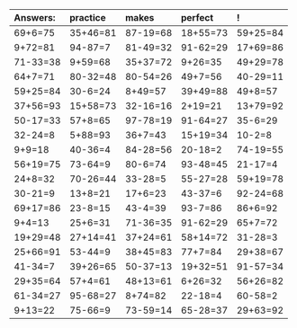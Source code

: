 | Answers: | practice | makes | perfect | ! |
| :--- | :--- | :--- | :--- | :--- |
| 69+6=75 | 35+46=81 | 87-19=68 | 18+55=73 | 59+25=84 | 
| 9+72=81 | 94-87=7 | 81-49=32 | 91-62=29 | 17+69=86 | 
| 71-33=38 | 9+59=68 | 35+37=72 | 9+26=35 | 49+29=78 | 
| 64+7=71 | 80-32=48 | 80-54=26 | 49+7=56 | 40-29=11 | 
| 59+25=84 | 30-6=24 | 8+49=57 | 39+49=88 | 49+8=57 | 
| 37+56=93 | 15+58=73 | 32-16=16 | 2+19=21 | 13+79=92 | 
| 50-17=33 | 57+8=65 | 97-78=19 | 91-64=27 | 35-6=29 | 
| 32-24=8 | 5+88=93 | 36+7=43 | 15+19=34 | 10-2=8 | 
| 9+9=18 | 40-36=4 | 84-28=56 | 20-18=2 | 74-19=55 | 
| 56+19=75 | 73-64=9 | 80-6=74 | 93-48=45 | 21-17=4 | 
| 24+8=32 | 70-26=44 | 33-28=5 | 55-27=28 | 59+19=78 | 
| 30-21=9 | 13+8=21 | 17+6=23 | 43-37=6 | 92-24=68 | 
| 69+17=86 | 23-8=15 | 43-4=39 | 93-7=86 | 86+6=92 | 
| 9+4=13 | 25+6=31 | 71-36=35 | 91-62=29 | 65+7=72 | 
| 19+29=48 | 27+14=41 | 37+24=61 | 58+14=72 | 31-28=3 | 
| 25+66=91 | 53-44=9 | 38+45=83 | 77+7=84 | 29+38=67 | 
| 41-34=7 | 39+26=65 | 50-37=13 | 19+32=51 | 91-57=34 | 
| 29+35=64 | 57+4=61 | 48+13=61 | 6+26=32 | 56+26=82 | 
| 61-34=27 | 95-68=27 | 8+74=82 | 22-18=4 | 60-58=2 | 
| 9+13=22 | 75-66=9 | 73-59=14 | 65-28=37 | 29+63=92 | 
